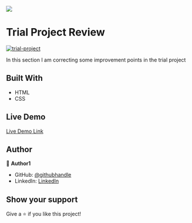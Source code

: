 ![](https://img.shields.io/badge/Microverse-blueviolet)

# Trial Project Review



<a href="https://ibb.co/p1FSTv4"><img src="https://i.ibb.co/dfYRv0k/trial-project.png" alt="trial-project" border="0"></a>


In this section I am correcting some improvement points in the trial project


## Built With

- HTML
- CSS

## Live Demo

[Live Demo Link](https://joseheco.github.io/Review_past_projects/)


## Author

👤 **Author1**

- GitHub: [@githubhandle](https://github.com/joseheco)
- LinkedIn: [LinkedIn](https://linkedin.com/in/joseherreraco)

## Show your support

Give a ⭐️ if you like this project!

